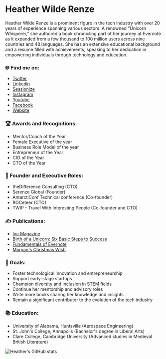 # Heather Wilde Renze

Heather Wilde Renze is a prominent figure in the tech industry with over 20 years of experience spanning various sectors. A renowned "Unicorn Whisperer," she authored a book chronicling part of her journey at Evernote as it expanded from a few thousand to 100 million users across nine countries and 48 languages. She has an extensive educational background and a resume filled with achievements, speaking to her dedication in empowering individuals through technology and education.

### 🌐 Find me on:
- [Twitter](https://www.twitter.com/heathriel)
- [Linkedin](https://www.linkedin.com/in/heatherwilde)
- [Sessionize](https://sessionize.com/heatherwilde/)
- [Instagram](https://www.instagram.com/heathriel)
- [Youtube](https://www.youtube.com/heathriel)
- [Facebook](https://www.facebook.com/heathriel)
- [Website](https://www.heathriel.com)

### 🏆 Awards and Recognitions:
- Mentor/Coach of the Year
- Female Executive of the year
- Business Role Model of the year
- Entrepreneur of the Year
- CIO of the Year
- CTO of the Year

### 💼 Founder and Executive Roles:
- theDifference Consulting (CTO)
- Serenze Global (Founder)
- AntarctiConf Technical conference (Co-founder)
- ROCeteer (CTO)
- TWIP - Travel With Interesting People (Co-founder and CTO)

### ✍️ Publications:
- [Inc Magazine](https://inc.com/author/heather-wilde)
- [Birth of a Unicorn: Six Basic Steps to Success](https://www.amazon.com/Birth-Unicorn-Basic-Steps-Success/dp/1620063344)
- [Fundamentals of Evernote](https://amzn.to/3J80LU4)
- [Morgan's Christmas Wish](https://amzn.to/43ZcnRe)

### 🔮 Goals:
- Foster technological innovation and entrepreneurship
- Support early-stage startups
- Champion diversity and inclusion in STEM fields
- Continue her mentorship and advisory roles
- Write more books sharing her knowledge and insights
- Remain a significant contributor to the evolution of the tech industry

### 📚 Education:
- University of Alabama, Huntsville (Aerospace Engineering)
- St. John's College, Annapolis (Bachelor's degree in Liberal Arts)
- Clare College, Cambridge University (Advanced studies in Medieval British Literature)

![Heather's GitHub stats](https://github-readme-stats.vercel.app/api?username=heathriel&show_icons=true&theme=transparent)
